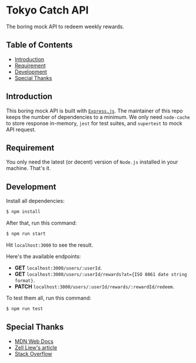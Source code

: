 # Tokyo Catch API
The boring mock API to redeem weekly rewards.

## Table of Contents
- [Introduction](#introduction)
- [Requirement](#requirement)
- [Development](#development)
- [Special Thanks](#special-thanks)

## Introduction

This boring mock API is built with [`Express.js`](https://expressjs.com/). The maintainer of this repo keeps the number of dependencies to a minimum. We only need `node-cache` to store response in-memory, `jest` for test suites, and `supertest` to mock API request. 

## Requirement
You only need the latest (or decent) version of `Node.js` installed in your machine. That's it.

## Development
Install all dependencies:

```sh
$ npm install
```

After that, run this command:

```sh
$ npm run start
```

Hit `localhost:3000` to see the result.

Here's the available endpoints:
- **GET** `localhost:3000/users/:userId`.
- **GET** `localhost:3000/users/:userId/rewards?at={ISO 8061 date string format}`.
- **PATCH** `localhost:3000/users/:userId/rewards/:rewardId/redeem`.

To test them all, run this command:

```sh
$ npm run test
```

## Special Thanks
- [MDN Web Docs](https://developer.mozilla.org/en-US/)
- [Zell Liew's article](https://css-tricks.com/everything-you-need-to-know-about-date-in-javascript/)
- [Stack Overflow](https://stackoverflow.com/questions/25260818/rest-with-express-js-nested-router)
